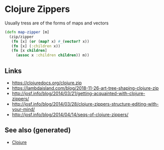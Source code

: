 # Clojure Zippers

Usually tress are of the forms of maps and vectors

``` clojure
(defn map-zipper [m]
  (zip/zipper
   (fn [x] (or (map? x) #_(vector? x))
   (fn [x] (:children x))
   (fn [x children]
     (assoc x :children children)) m))
```

## Links

-   <https://clojuredocs.org/clojure.zip>
-   <https://lambdaisland.com/blog/2018-11-26-art-tree-shaping-clojure-zip>
-   <http://josf.info/blog/2014/03/21/getting-acquainted-with-clojure-zippers/>
-   <http://josf.info/blog/2014/03/28/clojure-zippers-structure-editing-with-your-mind/>
-   <http://josf.info/blog/2014/04/14/seqs-of-clojure-zippers/>

## See also (generated)

-   [Clojure](./id:9336fa0f-85f3-4943-b374-6ca2f01ee0f8)

